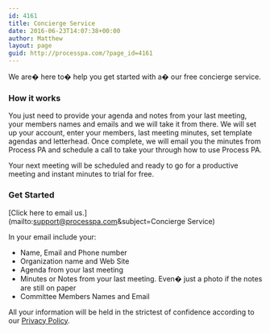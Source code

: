 ```yaml
---
id: 4161
title: Concierge Service
date: 2016-06-23T14:07:38+00:00
author: Matthew
layout: page
guid: http://processpa.com/?page_id=4161
---
```

We are� here to� help you get started with a� our free concierge service.

### How it works

You just need to provide your agenda and notes from your last meeting, your members names and emails and we will take it from there. We will set up your account, enter your members, last meeting minutes, set template agendas and letterhead. Once complete, we will email you the minutes from Process PA and schedule a call to take your through how to use Process PA.

Your next meeting will be scheduled and ready to go for a productive meeting and instant minutes to trial for free.

### Get Started

[Click here to email us.](mailto:support@processpa.com&subject=Concierge Service)

In your email include your:

  * Name, Email and Phone number
  * Organization name and Web Site
  * Agenda from your last meeting
  * Minutes or Notes from your last meeting. Even� just a photo if the notes are still on paper
  * Committee Members Names and Email

All your information will be held in the strictest of confidence according to our [Privacy Policy](http://processpa.com/privacy-policy/).
